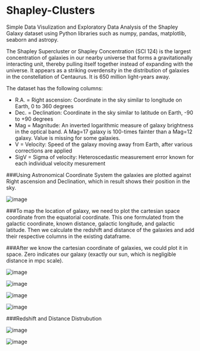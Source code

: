 # Shapley-Clusters
Simple Data Visulization and Exploratory Data Analysis of the Shapley Galaxy dataset using Python libraries such as numpy, pandas, matplotlib, seaborn and astropy.


The Shapley Supercluster or Shapley Concentration (SCl 124) is the largest concentration of galaxies in our nearby universe that forms a gravitationally interacting unit, thereby pulling itself together instead of expanding with the universe. It appears as a striking overdensity in the distribution of galaxies in the constellation of Centaurus. It is 650 million light-years away.



The dataset has the following columns:

- R.A. = Right ascension: Coordinate in the sky similar to longitude on Earth, 0 to 360 degrees
- Dec. = Declination: Coordinate in the sky similar to latitude on Earth, -90 to +90 degrees  
- Mag = Magnitude: An inverted logarithmic measure of galaxy brightness in the optical band.  A Mag=17 galaxy is 100-times fainter than a Mag=12 galaxy.  Value is         missing for some galaxies.
- V = Velocity: Speed of the galaxy moving away from Earth, after various corrections are applied
- SigV = Sigma of velocity: Heteroscedastic measurement error known for each individual velocity mesurement




###Using Astronomical Coordinate System the galaxies are plotted against Right ascension and Declination, which in result shows their position in the sky.




![image](https://user-images.githubusercontent.com/72545572/191368439-75dc5a2f-650c-4fd1-bf2c-15cf81ccaa93.png)


###To map the location of galaxy, we need to plot the cartesian space coordinate from the equatorial coordinate. This one formulated from the galactic coordinate, known distance, galactic longitude, and galactic latitude. Then we calculate the redshift and distance of the galaxies and add their respective columns in the existing dataframe. 


###After we know the cartesian coordinate of galaxies, we could plot it in space. Zero indicates our galaxy (exactly our sun, which is negligible distance in mpc scale).


![image](https://user-images.githubusercontent.com/72545572/191579973-d98ff9b3-1662-416d-b503-564df41c466c.png)





![image](https://user-images.githubusercontent.com/72545572/191580342-43670c65-10aa-4205-87bc-91d31b3793d4.png)





![image](https://user-images.githubusercontent.com/72545572/191580437-b92f8777-4654-4ba8-8682-a099b7b23ca9.png)







![image](https://user-images.githubusercontent.com/72545572/191580505-04eb8845-51ee-48e4-935c-5c06e4be78b2.png)





###Redshift and Distance Distrubution


![image](https://user-images.githubusercontent.com/72545572/191580664-1b6b74d2-6b32-402f-96fc-8a10645ab5fd.png)





![image](https://user-images.githubusercontent.com/72545572/191580762-74493a4d-48fe-420a-a4bb-16b037cf81db.png)










